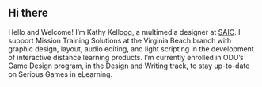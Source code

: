 ##  Hi there
Hello and Welcome! I’m Kathy Kellogg, a multimedia designer at [SAIC](https://www.saic.com/what-we-do/mission-support/immersive-technologies). I support Mission Training Solutions at the Virginia Beach branch with graphic design, layout, audio editing, and light scripting in the development of interactive distance learning products. I’m currently enrolled in ODU’s Game Design program, in the Design and Writing track, to stay up-to-date on Serious Games in eLearning.
<!--
**kathykgame395/kathykgame395** is a ✨ _special_ ✨ repository because its `README.md` (this file) appears on your GitHub profile.
-->
